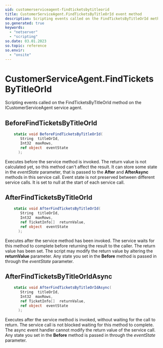 ```yaml
---
uid: customerserviceagent-findticketsbytitleorid
title: CustomerServiceAgent.FindTicketsByTitleOrId event method
description: Scripting events called on the FindTicketsByTitleOrId method on the CustomerServiceAgent service agent.
so.generated: true
keywords:
  - "netserver"
  - "scripting"
so.date: 03.01.2023
so.topic: reference
so.envir:
  - "onsite"
---
```

# CustomerServiceAgent.FindTicketsByTitleOrId

Scripting events called on the <see cref='M:SuperOffice.CRM.Services.ICustomerServiceAgent.FindTicketsByTitleOrId'>FindTicketsByTitleOrId</see> method on the <see cref='ICustomerServiceAgent'>ICustomerServiceAgent</see>  service agent.

## BeforeFindTicketsByTitleOrId
```cs
    static void BeforeFindTicketsByTitleOrId(
       String  titleOrId,
       Int32  maxRows,
       ref object  eventState
      );
```
Executes before the service method is invoked.
The return value is not calculated yet, so this method can't affect the result.
It can store some state in the *eventState* parameter, that is passed to the **After** and **AfterAsync** methods in this service call.
Event state is not preserved between different service calls. It is set to null at the start of each service call.
## AfterFindTicketsByTitleOrId
```cs
    static void AfterFindTicketsByTitleOrId(
       String  titleOrId,
       Int32  maxRows,
       ref TicketInfo[]  returnValue,
       ref object  eventState
      );
```
Executes after the service method has been invoked. The service waits for this method to complete before returning the result to the caller.
The return value has been set. The script may modify the return value by altering the **returnValue** parameter.
Any state you set in the **Before** method is passed in through the *eventState* parameter.
## AfterFindTicketsByTitleOrIdAsync
```cs
    static void AfterFindTicketsByTitleOrIdAsync(
       String  titleOrId,
       Int32  maxRows,
       ref TicketInfo[]  returnValue,
       ref object  eventState
      );
```
Executes after the service method is invoked, without waiting for the call to return.
The service call is not blocked waiting for this method to complete.
The async event handler cannot modify the return value of the service call.
Any state you set in the **Before** method is passed in through the *eventState* parameter.

